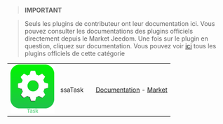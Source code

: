 
>**IMPORTANT**

>Seuls les plugins de contributeur ont leur documentation ici. Vous pouvez consulter les documentations des plugins officiels directement depuis le Market Jeedom. Une fois sur le plugin en question, cliquez sur documentation.
>Vous pouvez voir [ici](https://market.jeedom.com/index.php?v=d&p=market&type=plugin&categorie=organisation) tous les plugins officiels de cette catégorie

| | | | |
|--- | --- | --- | ---|
|<img src="ssaTask/ssaTask_icon.png" class="pluginLogo" width="100" />|ssaTask||[Documentation](https://stephdocs.github.io/jeedomTask/) - [Market](https://market.jeedom.com/index.php?v=d&p=market_display&id=3112)|
